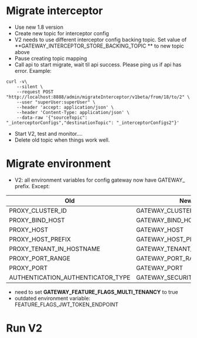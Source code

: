 # Migrate interceptor

- Use new 1.8 version
- Create new topic for interceptor config
- V2 needs to use different interceptor config backing topic. Set value of **GATEWAY_INTERCEPTOR_STORE_BACKING_TOPIC
  ** to new topic above
- Pause creating topic mapping
- Call api to start migrate, wait til api success. Please ping us if api has error.
  Example:

```shell
curl -v\
    --silent \
    --request POST "http://localhost:8888/admin/migrateInterceptor/v1beta/from/18/to/2" \
    --user "superUser:superUser" \
    --header 'accept: application/json' \
    --header 'Content-Type: application/json' \
    --data-raw '{"sourceTopic": "_interceptorConfigs","destinationTopic": "_interceptorConfigs2"}'
```

- Start V2, test and monitor....
- Delete old topic when things work well.

# Migrate environment

- V2: all environment variables for config gateway now have GATEWAY_ prefix. Except:

| Old                               | New                        |
|-----------------------------------|----------------------------|
| PROXY_CLUSTER_ID                  | GATEWAY_CLUSTER_ID         |
| PROXY_BIND_HOST                   | GATEWAY_BIND_HOST          |
| PROXY_HOST                        | GATEWAY_HOST               |
| PROXY_HOST_PREFIX                 | GATEWAY_HOST_PREFIX        |
| PROXY_TENANT_IN_HOSTNAME          | GATEWAY_TENANT_IN_HOSTNAME |
| PROXY_PORT_RANGE                  | GATEWAY_PORT_RANGE         |
| PROXY_PORT                        | GATEWAY_PORT               |
| AUTHENTICATION_AUTHENTICATOR_TYPE | GATEWAY_SECURITY_PROTOCOL  |

- need to set **GATEWAY_FEATURE_FLAGS_MULTI_TENANCY** to true
- outdated environment variable: FEATURE_FLAGS_JWT_TOKEN_ENDPOINT

# Run V2